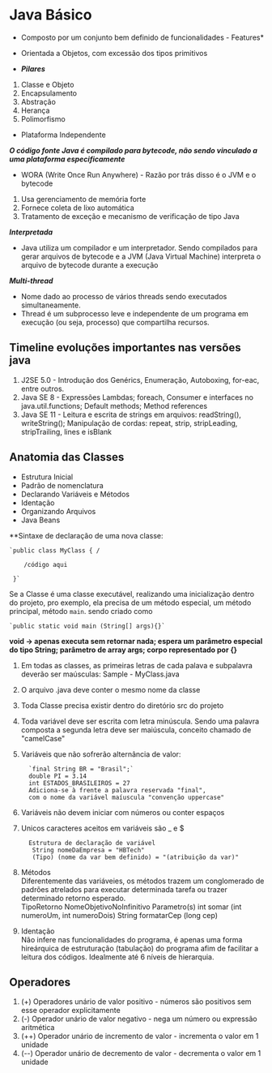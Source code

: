# Java Básico

- Composto por um conjunto bem definido de funcionalidades - Features*

- Orientada a Objetos, com excessão dos tipos primitivos

- _**Pilares**_

1. Classe e Objeto
2. Encapsulamento
3. Abstração
4. Herança
5. Polimorfismo

- Plataforma Independente

_**O código fonte Java é compilado para bytecode, não sendo vinculado a uma plataforma especificamente**_

- WORA (Write Once Run Anywhere) - Razão por trás disso é o JVM e o bytecode

1. Usa gerenciamento de memória forte
2. Fornece coleta de lixo automática
3. Tratamento de exceção e mecanismo de verificação de tipo Java

_**Interpretada**_
- Java utiliza um compilador e um interpretador. Sendo compilados para gerar arquivos de bytecode e a JVM (Java Virtual Machine) interpreta o arquivo de bytecode durante a execução

_**Multi-thread**_
- Nome dado ao processo de vários threads sendo executados simultaneamente.
- Thread é um subprocesso leve e independente de um programa em execução (ou seja, processo) que compartilha recursos.

## Timeline evoluções importantes nas versões java

1. J2SE 5.0 - Introdução dos Genérics, Enumeração, Autoboxing, for-eac, entre outros.
2. Java SE 8 - Expressões Lambdas; foreach, Consumer e interfaces no java.util.functions; Default methods; Method references
3. Java SE 11 - Leitura e escrita de strings em arquivos: readString(), writeString(); Manipulação de cordas: repeat, strip, stripLeading, stripTrailing, lines e isBlank


## Anatomia das Classes
- Estrutura Inicial
- Padrão de nomenclatura
- Declarando Variáveis e Métodos
- Identação
- Organizando Arquivos
- Java Beans

**Sintaxe de declaração de uma nova classe:  
    
    `public class MyClass { /  
      
        /código aqui
          
     }`

  
  Se a Classe é uma classe executável, realizando uma inicialização dentro do projeto, pro exemplo, ela precisa de um método especial, um método principal, método `main`. sendo criado como   
    
    `public static void main (String[] args){}`
  
  **void -> apenas executa sem retornar nada; espera um parâmetro especial do tipo String; parâmetro de array args; corpo representado por {}**

1. Em todas as classes, as primeiras letras de cada palava e subpalavra deverão ser maúsculas: Sample - MyClass.java
2. O arquivo .java deve conter o mesmo nome da classe
3. Toda Classe precisa existir dentro do diretório src do projeto
4. Toda variável deve ser escrita com letra minúscula. Sendo uma palavra composta a segunda letra deve ser maiúscula, conceito chamado de "camelCase"
5. Variáveis que não sofrerão alternância de valor:   
         
         `final String BR = "Brasil";`
         double PI = 3.14
         int ESTADOS_BRASILEIROS = 27
         Adiciona-se à frente a palavra reservada "final",  
         com o nome da variável maíuscula "convenção uppercase"

6. Variáveis não devem iniciar com números ou conter espaços
7. Unicos caracteres aceitos em variáveis são _ e $  
       
         Estrutura de declaração de variável
          String nomeDaEmpresa = "HBTech"
          (Tipo) (nome da var bem definido) = "(atribuição da var)"    
8. Métodos   
Diferentemente das variáveies, os métodos trazem um conglomerado de padrões atrelados para executar determinada tarefa ou trazer determinado retorno esperado.  
TipoRetorno NomeObjetivoNoInfinitivo Parametro(s)
int somar (int numeroUm, int numeroDois)
String formatarCep (long cep)
9. Identação  
Não infere nas funcionalidades do programa, é apenas uma forma hireárquica de estruturação (tabulação) do programa afim de facilitar a leitura dos códigos. Idealmente até 6 níveis de hierarquia.

## Operadores

1. (+) Operadores unário de valor positivo - números são positivos sem esse operador explicitamente
2. (-) Operador unário de valor negativo - nega um número ou expressão aritmética
3. (++) Operador unário de incremento de valor - incrementa o valor em 1 unidade
4. (--) Operador unário de decremento de valor - decrementa o valor em 1 unidade
